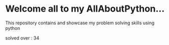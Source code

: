 # Welcome all to my AllAboutPython...
This repository contains and showcase my problem solving skills using python

solved over : 34
